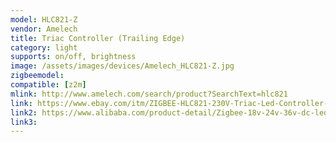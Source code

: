 ```yaml
---
model: HLC821-Z
vendor: Amelech
title: Triac Controller (Trailing Edge)
category: light
supports: on/off, brightness
image: /assets/images/devices/Amelech_HLC821-Z.jpg
zigbeemodel: 
compatible: [z2m]
mlink: http://www.amelech.com/search/product?SearchText=hlc821
link: https://www.ebay.com/itm/ZIGBEE-HLC821-230V-Triac-Led-Controller-Kontroller-Treiber-Dimmer-for-Echo-Plus/113530902178
link2: https://www.alibaba.com/product-detail/Zigbee-18v-24v-36v-dc-led_62002671078.html
link3: 
---
```

